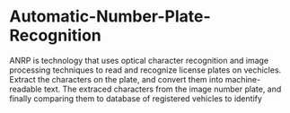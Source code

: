# Automatic-Number-Plate-Recognition
ANRP is technology that uses optical character recognition and image processing techniques to read and recognize license plates on vechicles. Extract the characters on the plate, and convert them into machine-readable text. The extraced characters from the image number plate, and finally comparing them to database of registered vehicles to identify
